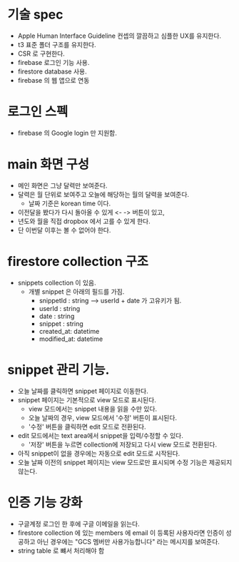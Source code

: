 # 기술 spec

- Apple Human Interface Guideline 컨셉의 깔끔하고 심플한 UX를 유지한다.
- t3 표준 폴더 구조를 유지한다.
- CSR 로 구현한다.
- firebase 로그인 기능 사용.
- firestore database 사용.
- firebase 의 웹 앱으로 연동

# 로그인 스펙

- firebase 의 Google login 만 지원함.

# main 화면 구성

- 메인 화면은 그냥 달력만 보여준다.
- 달력은 월 단위로 보여주고 오늘에 해당하는 월의 달력을 보여준다.
  - 날짜 기준은 korean time 이다.
- 이전달을 봤다가 다시 돌아올 수 있게 <- -> 버튼이 있고,
- 년도와 월을 직접 dropbox 에서 고를 수 있게 한다.
- 단 이번달 이후는 볼 수 없어야 한다.

# firestore collection 구조

- snippets collection 이 있음.
  - 개별 snippet 은 아래의 필드를 가짐.
    - snippetId : string --> userId + date 가 고유키가 됨.
    - userId : string
    - date : string
    - snippet : string
    - created_at: datetime
    - modified_at: datetime

# snippet 관리 기능.

- 오늘 날짜를 클릭하면 snippet 페이지로 이동한다.
- snippet 페이지는 기본적으로 view 모드로 표시된다.
  - view 모드에서는 snippet 내용을 읽을 수만 있다.
  - 오늘 날짜의 경우, view 모드에서 '수정' 버튼이 표시된다.
  - '수정' 버튼을 클릭하면 edit 모드로 전환된다.
- edit 모드에서는 text area에서 snippet을 입력/수정할 수 있다.
  - '저장' 버튼을 누르면 collection에 저장되고 다시 view 모드로 전환된다.
- 아직 snippet이 없을 경우에는 자동으로 edit 모드로 시작된다.
- 오늘 날짜 이전의 snippet 페이지는 view 모드로만 표시되며 수정 기능은 제공되지 않는다.

# 인증 기능 강화

- 구글계정 로그인 한 후에 구글 이메일을 읽는다.
- firestore collection 에 있는 members 에 email 이 등록된 사용자라면 인증이 성공하고 아닌 경우에는 "GCS 멤버만 사용가능합니다" 라는 메시지를 보여준다.
- string table 로 뺴서 처리해야 함